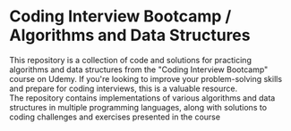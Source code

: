
# Coding Interview Bootcamp / Algorithms and Data Structures
This repository is a collection of code and solutions for practicing algorithms and data structures from the "Coding Interview Bootcamp" course on Udemy. 
If you're looking to improve your problem-solving skills and prepare for coding interviews, this is a valuable resource. 
<br>
The repository contains implementations of various algorithms and data structures in multiple programming languages, along with solutions to coding challenges and exercises presented in the course
